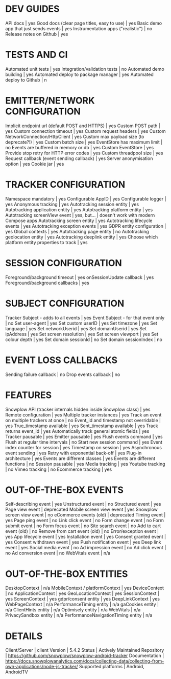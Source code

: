 # DEV GUIDES
API docs | yes
Good docs (clear page titles, easy to use) | yes
Basic demo app that just sends events | yes
Instrumentation apps ("realistic") | no
Release notes on Github | yes

# TESTS AND CI
Automated unit tests | yes
Integration/validation tests | no
Automated demo building | yes
Automated deploy to package manager | yes
Automated deploy to Github | n

# EMITTER/NETWORK CONFIGURATION
Implicit endpoint url (default POST and HTTPS) | yes
Custom POST path | yes
Custom connection timeout | yes
Custom request headers | yes
Custom NetworkConnection/HttpClient | yes
Custom max payload size (to deprecate?!) | yes
Custom batch size | yes
EventStore has maximum limit | no
Events are buffered in memory or db | yes
Custom EventStore | yes
Provide stop retry for HTTP error codes | yes
Custom threadpool size | yes
Request callback (event sending callback) | yes
Server anonymisation option | yes
Cookie jar | yes

# TRACKER CONFIGURATION
Namespace mandatory | yes
Configurable AppID | yes
Configurable logger | yes
Anonymous tracking | yes
Autotracking session entity | yes
Autotracking application entity | yes
Autotracking platform entity | yes
Autotracking screenView event | yes, but... | doesn't work with modern Compose apps
Autotracking screen entity | yes
Autotracking lifecycle events | yes
Autotracking exception events | yes
GDPR entity configuration | yes
Global contexts | yes
Autotracking page entity | no
Autotracking geolocation entity | yes
Autotracking deeplink entity | yes
Choose which platform entity properties to track | yes

# SESSION CONFIGURATION
Foreground/background timeout | yes
onSessionUpdate callback | yes
Foreground/background callbacks | yes

# SUBJECT CONFIGURATION
Tracker Subject - adds to all events | yes
Event Subject - for that event only | no
Set user-agent | yes
Set custom userID | yes
Set timezone | yes
Set language | yes
Set networkUserid | yes
Set domainUserid | yes
Set ipAddress | yes
Set screen resolution | yes
Set screen viewport | yes
Set colour depth | yes
Set domain sessionId | no
Set domain sessionIndex | no

# EVENT LOSS CALLBACKS
Sending failure callback | no
Drop events callback | no

# FEATURES
Snowplow API (tracker internals hidden inside Snowplow class) | yes
Remote configuration | yes
Multiple tracker instances | yes
Track an event on multiple trackers at once | no
Event_id and timestamp not overridable | yes
True_timestamp available | yes
Sent_timestamp available | yes
Track returns event_id | yes
Automatically track general atomic fields | yes
Tracker pausable | yes
Emitter pausable | yes
Flush events command | yes
Flush at regular time intervals | no
Start new session command | yes
Event index counter for session | yes
Timestamp on session | yes
Asynchronous event sending | yes
Retry with exponential back-off | yes
Plug-in architecture | yes
Events are different classes | yes
Events are different functions | no
Session pausable | yes
Media tracking | yes
Youtube tracking | no
Vimeo tracking | no
Ecommerce tracking | yes

# OUT-OF-THE-BOX EVENTS
Self-describing event | yes
Unstructured event | no
Structured event | yes
Page view event | deprecated
Mobile screen view event | yes
Snowplow screen view event | no
eCommerce events (old) | deprecated
Timing event | yes
Page ping event | no
Link click event | no
Form change event | no
Form submit event | no
Form focus event | no
Site search event | no
Add to cart event (old) | no
Remove from cart event (old) | no
Error/exception event | yes
App lifecycle event | yes
Installation event | yes
Consent granted event | yes
Consent withdrawn event | yes
Push notification event | yes
Deep link event | yes
Social media event | no
Ad impression event | no
Ad click event | no
Ad conversion event | no
WebVitals event | n/a

# OUT-OF-THE-BOX ENTITIES
DesktopContext | n/a
MobileContext / platformContext | yes
DeviceContext | no
ApplicationContext | yes
GeoLocationContext | yes
SessionContext | yes
ScreenContext | yes
gdpr/consent entity | yes
DeepLinkContext | yes
WebPageContext | n/a
PerformanceTiming entity | n/a
gaCookies entity | n/a
ClientHints entity | n/a
Optimisely entity | n/a
WebVitals | n/a
PrivacySandbox entity | n/a
PerformanceNavigationTiming entity | n/a

# DETAILS
Client/Server | client
Version | 5.4.2
Status | Actively Maintained
Repository | https://github.com/snowplow/snowplow-android-tracker
Documentation | https://docs.snowplowanalytics.com/docs/collecting-data/collecting-from-own-applications/node-js-tracker/
Supported platforms | Android, AndroidTV
